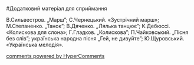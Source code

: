 <div id="hypercomments_widget" class="js-hypercomments-widget invisible"></div>

#Додатковий матеріал для сприймання

В.Сильвестров. „Марш”; С.Чернецький. «Зустрічний марш»; М.Степаненко. „Танок”;  В.Дяченко. „Лялька танцює”;  К.Дебюссі. «Колискова для слона»; Г.Гладков. „Колискова”; П.Чайковський. „Пісня без слів”; українська народна пісня „Гей, не дивуйте”; Ю.Щуровський. «Українська мелодія». 

<div class="js-hypercomments-container">
    <a href="http://hypercomments.com" class="hc-link" title="comments widget">comments powered by HyperComments</a>
</div>
